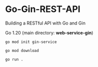 # Go-Gin-REST-API
Building a RESTful API with Go and Gin

Go 1.20 (main directory: **web-service-gin**)

```go mod init gin-service```

```go mod download```

```go run .```

